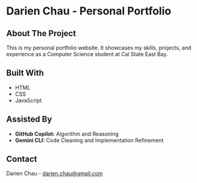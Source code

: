 # Darien Chau - Personal Portfolio

## About The Project

This is my personal portfolio website. It showcases my skills, projects, and experience as a Computer Science student at Cal State East Bay.

## Built With

* HTML
* CSS
* JavaScript

## Assisted By

*   **GitHub Copilot:** Algorithm and Reasoning
*   **Gemini CLI:** Code Cleaning and Implementation Refinement

## Contact

Darien Chau - darien.chau@gmail.com